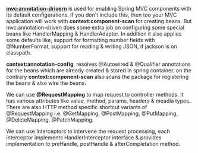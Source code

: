 **<mvc:annotation-drivern>** is used for enabling Spring MVC components with its default configurations. If you don't include this, then too your MVC application will work with **context:component-scan** for creating beans.
But mvc:annotation-driven does some extra job on configuring some special beans like HandlerMapping & HandlerAdapter.
In addition it also applies some defaults like, support for formatting number fields with @NumberFormat, support for reading & writing JSON, if jackson is on classpath.

**context:annotation-config**, resolves @Autowired & @Qualifier annotations for the beans which are already created & stored in spring container. on the contrary **context:component-scan** also scans the package for registering the beans & also wire the beans.

We can use **@RequestMapping** to map request to controller methods. It has various attributes like value, method, params, headers & meadia types.. There are also HTTP method specific shortcut variants of @RequestMapping i.e. @GetMapping, @PostMapping, @PutMapping, @DeleteMapping, @PatchMapping.


We can use Interceptors to intervene the request processing, each interceptor implements HandlerInterceptor interface & provides implementation to preHandle, postHandle & afterCompletation method.
